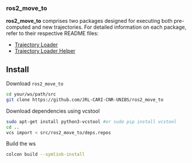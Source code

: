 ### ros2_move_to

**ros2_move_to** comprises two packages designed for executing both pre-computed and new trajectories. For detailed information on each package, refer to their respective README files:

- [Trajectory Loader](https://github.com/JRL-CARI-CNR-UNIBS/ros2_move_to/blob/master/trajectory_loader/README.md)
- [Trajectory Loader Helper](https://github.com/JRL-CARI-CNR-UNIBS/ros2_move_to/blob/master/trajectory_loader_helper/README.md)

## Install
Download `ros2_move_to`
```bash
cd your/ws/path/src
git clone https://github.com/JRL-CARI-CNR-UNIBS/ros2_move_to
```
 
 Download dependencies using vcstool
 ```bash
 sudo apt-get install python3-vcstool #or sudo pip install vcstool
 cd ..
 vcs import < src/ros2_move_to/deps.repos
 ```

 Build the ws
 ```bash
 colcon build --symlink-install
 ```
